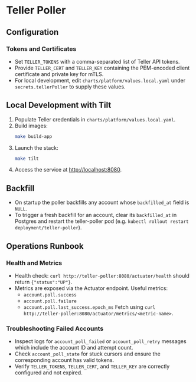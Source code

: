 # Teller Poller

## Configuration

### Tokens and Certificates
- Set `TELLER_TOKENS` with a comma-separated list of Teller API tokens.
- Provide `TELLER_CERT` and `TELLER_KEY` containing the PEM-encoded client certificate and private key for mTLS.
- For local development, edit `charts/platform/values.local.yaml` under `secrets.tellerPoller` to supply these values.

## Local Development with Tilt
1. Populate Teller credentials in `charts/platform/values.local.yaml`.
2. Build images:
   ```bash
   make build-app
   ```
3. Launch the stack:
   ```bash
   make tilt
   ```
4. Access the service at [http://localhost:8080](http://localhost:8080).

## Backfill
- On startup the poller backfills any account whose `backfilled_at` field is `NULL`.
- To trigger a fresh backfill for an account, clear its `backfilled_at` in Postgres and restart the teller-poller pod (e.g. `kubectl rollout restart deployment/teller-poller`).

## Operations Runbook

### Health and Metrics
- Health check: `curl http://teller-poller:8080/actuator/health` should return `{"status":"UP"}`.
- Metrics are exposed via the Actuator endpoint. Useful metrics:
  - `account.poll.success`
  - `account.poll.failure`
  - `account.poll.last_success.epoch_ms`
  Fetch using `curl http://teller-poller:8080/actuator/metrics/<metric-name>`.

### Troubleshooting Failed Accounts
- Inspect logs for `account_poll_failed` or `account_poll_retry` messages which include the account ID and attempt count.
- Check `account_poll_state` for stuck cursors and ensure the corresponding account has valid tokens.
- Verify `TELLER_TOKENS`, `TELLER_CERT`, and `TELLER_KEY` are correctly configured and not expired.
